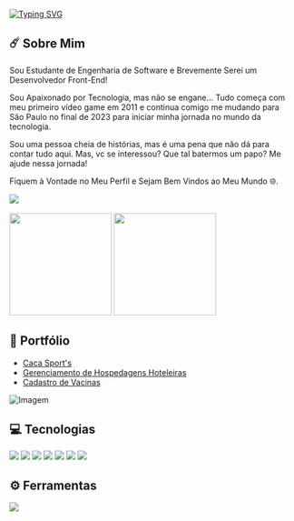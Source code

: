 <a href="https://git.io/typing-svg"><img src="https://readme-typing-svg.demolab.com?font=Fira+Code&weight=500&pause=1000&color=770CF7&width=435&lines=Ol%C3%A1+Terr%C3%A1queos%2C+Me+Chamo+Nic!" alt="Typing SVG" /></a>

## ☄️ Sobre Mim 
  <div>
  <p> Sou Estudante de Engenharia de Software e Brevemente Serei um Desenvolvedor Front-End! </p>
</div>

Sou Apaixonado por Tecnologia, mas não se engane... Tudo começa com meu primeiro vídeo game em 2011 e continua comigo me mudando para São Paulo no final de 2023 para iniciar minha jornada no mundo da tecnologia. 

Sou uma pessoa cheia de histórias, mas é uma pena que não dá para contar tudo aqui. Mas, vc se interessou? Que tal batermos um papo? Me ajude nessa jornada! 

Fiquem à Vontade no Meu Perfil e Sejam Bem Vindos ao Meu Mundo 🌐. <br>

<div>
 <a href="https://www.linkedin.com/in/nicolas-ryan-70b6b522b/target="_blank"><img src="https://img.shields.io/badge/-LinkedIn-%230077B5?style=for-the-badge&logo=linkedin&logoColor=white" target="_blank"></a>
</div>

<br/>
<div>
  <a href="https://github.com/Nic0987"></a>
  <img height="180em" src="https://github-readme-stats.vercel.app/api?username=nic0987&show_icons=true&theme=midnight-purple&include_all_commits=true&count_private=true"/>
  <img height="180em" src="https://github-readme-stats.vercel.app/api/top-langs/?username=nic0987&layout=compact&langs_count=7&theme=midnight-purple"/>
</div>


## 📂 Portfólio
- [Caca Sport's](https://github.com/Nic0987/CacaSports)
- [Gerenciamento de Hospedagens Hoteleiras](https://github.com/Nic0987/gerenciamento-de-hospedagens-hoteleiras)
- [Cadastro de Vacinas](https://github.com/Nic0987/CadastrodeVacinas)
  
<p align="left">
  <img align="center" src="https://miro.medium.com/v2/resize:fit:1100/format:webp/0*eIhVp0KXrXSSHORN.gif" alt="Imagem">
</p>

## 💻 Tecnologias 
<div>
  <img src="https://img.shields.io/badge/HTML5-E34F26?style=for-the-badge&logo=html5&logoColor=white"></a>
  <img src="https://img.shields.io/badge/CSS3-1572B6?style=for-the-badge&logo=css3&logoColor=white"></a>
  <img src="https://img.shields.io/badge/Bootstrap-563D7C?style=for-the-badge&logo=bootstrap&logoColor=white"></a>
  <img src="https://img.shields.io/badge/JavaScript-F7DF1E?style=for-the-badge&logo=javascript&logoColor=black"></a>
  <img src="https://img.shields.io/badge/Vue.js-35495E?style=for-the-badge&logo=vue.js&logoColor=4FC08D"></a>
  <img src="https://img.shields.io/badge/C-00599C?style=for-the-badge&logo=c&logoColor=white"></a>
  <img src="https://img.shields.io/badge/MySQL-00000F?style=for-the-badge&logo=mysql&logoColor=white"></a>
</div>

## ⚙️ Ferramentas
<div>
<img src="https://skillicons.dev/icons?i=windows,github,vscode,notion,figma"><a/>
</div>

 

